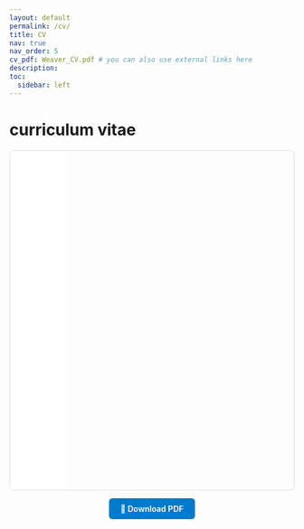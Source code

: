 ```yaml
---
layout: default
permalink: /cv/
title: CV
nav: true
nav_order: 5
cv_pdf: Weaver_CV.pdf # you can also use external links here
description: 
toc:
  sidebar: left
---
```

# curriculum vitae

<div style="position: relative; padding-bottom: 120\%; height: 600; overflow: hidden; border: 1px solid #ddd; border-radius: 8px;">
 <embed src="/assets/pdf/Weaver_CV.pdf" width="100\%" height="600px" type="application/pdf">
</div>

<p style="text-align: center; margin-top: 1em;">
  <a href="{{ '/assets/pdf/Weaver_CV.pdf' | relative_url }}" download class="btn">
    📄 Download PDF
  </a>
</p>

<style>
.btn {
  display: inline-block;
  background-color: #007acc;
  color: #fff !important;
  padding: 10px 20px;
  border-radius: 6px;
  text-decoration: none;
  font-weight: 600;
  transition: background-color 0.2s ease;
}
.btn:hover {
  background-color: #005fa3;
}
</style>
